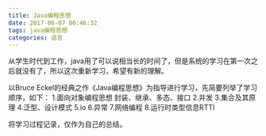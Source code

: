 ```yaml
---
title: Java编程思想
date: 2017-06-07 00:46:32
tags: java编程思想
categories: 语言
---
```


从学生时代到工作，java用了可以说相当长的时间了，但是系统的学习在第一次之后就没有了，所以这次重新学习，希望有新的理解。

以Bruce Eckel的经典之作《Java编程思想》为指导进行学习，先简要列举了学习顺序，如下：
1.面向对象编程思想
封装、继承、多态、接口
2.并发
3.集合及其原理
4.泛型、设计模式
5.io
6.异常
7.网络编程
8.运行时类型信息RTTI

将学习过程记录，仅作为自己的总结。
